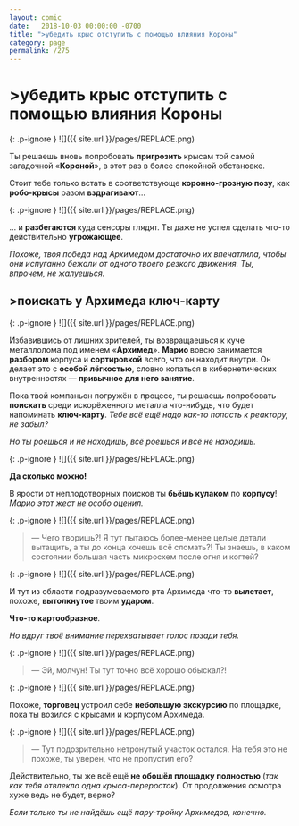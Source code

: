 ```yaml
---
layout: comic
date:   2018-10-03 00:00:00 -0700
title: ">убедить крыс отступить с помощью влияния Короны"
category: page
permalink: /275
---
```

# >убедить крыс отступить с помощью влияния Короны

{: .p-ignore }
![]({{ site.url }}/pages/REPLACE.png)

Ты решаешь вновь попробовать <strong>пригрозить </strong>крысам той самой загадочной «<strong>Короной</strong>», в этот раз в более спокойной обстановке.

Стоит тебе только встать в соответствующе <strong>коронно-грозную позу</strong>, как <strong>робо-крысы</strong> разом <strong>вздрагивают</strong>…

{: .p-ignore }
![]({{ site.url }}/pages/REPLACE.png)

… и <strong>разбегаются </strong>куда сенсоры глядят. Ты даже не успел сделать что-то действительно <strong>угрожающее</strong>.

<em>Похоже, твоя победа над Архимедом достаточно их впечатлила, чтобы они испуганно бежали от одного твоего резкого движения. Ты, впрочем, не жалуешься.</em>

## >поискать у Архимеда ключ-карту

{: .p-ignore }
![]({{ site.url }}/pages/REPLACE.png)

Избавившись от лишних зрителей, ты возвращаешься к куче металлолома под именем «<strong>Архимед</strong>». <strong>Марио </strong>вовсю занимается <strong>разбором </strong>корпуса и <strong>сортировкой</strong> всего, что он находит внутри. Он делает это с <strong>особой лёгкостью</strong>, словно копаться в кибернетических внутренностях — <strong>привычное для него занятие</strong>.

Пока твой компаньон погружён в процесс, ты решаешь попробовать <strong>поискать</strong> среди искорёженного металла что-нибудь, что будет напоминать <strong>ключ-карту</strong>. <em>Тебе всё ещё надо как-то попасть к реактору, не забыл?</em>

<em>Но ты роешься и не находишь, всё роешься и всё не находишь.</em>

{: .p-ignore }
![]({{ site.url }}/pages/REPLACE.png)

<strong>Да сколько можно!</strong>

В ярости от неплодотворных поисков ты <strong>бьёшь кулаком </strong>по <strong>корпусу</strong>! <em>Марио этот жест не особо оценил.</em>

{: .p-ignore }
![]({{ site.url }}/pages/REPLACE.png)

<blockquote>— Чего творишь?! Я тут пытаюсь более-менее целые детали вытащить, а ты до конца хочешь всё сломать?! Ты знаешь, в каком состоянии большая часть микросхем после огня и когтей?</blockquote>

{: .p-ignore }
![]({{ site.url }}/pages/REPLACE.png)

И тут из области подразумеваемого рта Архимеда что-то <strong>вылетает</strong>, похоже, <strong>вытолкнутое </strong>твоим <strong>ударом</strong>. 

<strong>Что-то картообразное</strong>.

<em>Но вдруг твоё внимание перехватывает голос позади тебя.</em>

{: .p-ignore }
![]({{ site.url }}/pages/REPLACE.png)

<blockquote>— Эй, молчун! Ты тут точно всё хорошо обыскал?!</blockquote>

{: .p-ignore }
![]({{ site.url }}/pages/REPLACE.png)

Похоже, <strong>торговец </strong>устроил себе <strong>небольшую экскурсию</strong> по площадке, пока ты возился с крысами и корпусом Архимеда.

{: .p-ignore }
![]({{ site.url }}/pages/REPLACE.png)

<blockquote>— Тут подозрительно нетронутый участок остался. На тебя это не похоже, ты уверен, что не пропустил его?</blockquote>

Действительно, ты же всё ещё <strong>не обошёл площадку полностью</strong> (<em>так как тебя отвлекла одна крыса-переросток</em>). От продолжения осмотра хуже ведь не будет, верно?

<em>Если только ты не найдёшь ещё пару-тройку Архимедов, конечно.</em>

